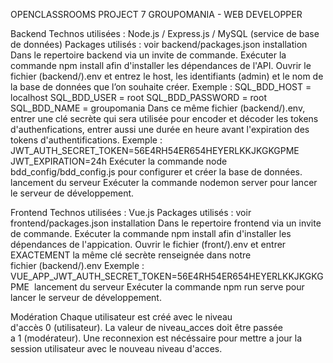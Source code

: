 OPENCLASSROOMS PROJECT 7 GROUPOMANIA - WEB DEVELOPPER

Backend
Technos utilisées : Node.js / Express.js / MySQL (service de base de données)
Packages utilisés : voir backend/packages.json
installation
Dans le repertoire backend via un invite de commande.
Exécuter la commande npm install afin d'installer les dépendances de l'API.
Ouvrir le fichier (backend/).env et entrez le host, les identifiants (admin) et le nom de la base de données que l’on souhaite créer. Exemple : SQL_BDD_HOST = localhost SQL_BDD_USER = root SQL_BDD_PASSWORD = root SQL_BDD_NAME = groupomania
Dans ce même fichier (backend/).env, entrer une clé secrète qui sera utilisée pour encoder et décoder les tokens d'authenfications, entrer aussi une durée en heure avant l'expiration des tokens d'authentifications. Exemple : JWT_AUTH_SECRET_TOKEN=56E4RH54ER654HEYERLKKJKGKGPME JWT_EXPIRATION=24h
Exécuter la commande node bdd_config/bdd_config.js pour configurer et créer la base de données. 
lancement du serveur
Exécuter la commande nodemon server pour lancer le serveur de développement.

Frontend
Technos utilisées : Vue.js
Packages utilisés : voir frontend/packages.json
installation
Dans le repertoire frontend via un invite de commande.
Exécuter la commande npm install afin d'installer les dépendances de l'appication.
Ouvrir le fichier (front/).env et entrer EXACTEMENT la même clé secrète renseignée dans notre fichier (backend/).env Exemple : VUE_APP_JWT_AUTH_SECRET_TOKEN=56E4RH54ER654HEYERLKKJKGKGPME 
lancement du serveur
Exécuter la commande npm run serve pour lancer le serveur de développement.

Modération
Chaque utilisateur est créé avec le niveau d'accès 0 (utilisateur).
La valeur de niveau_acces doit être passée a 1 (modérateur).
Une reconnexion est nécéssaire pour mettre a jour la session utilisateur avec le nouveau niveau d'acces.

